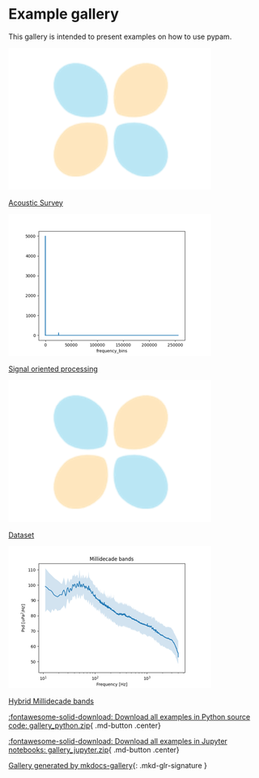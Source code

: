 # Example gallery

This gallery is intended to present examples on how to use pypam.


<div class="mkd-glr-thumbcontainer" tooltip="This script is an example to compute temporal features and third octave levels on an Acoustic S...">
    <!--div class="figure align-default" id="id1"-->
        <img alt="Acoustic Survey" src="images\thumb\mkd_glr_create_acoustic_survey_example_thumb.png" />
        <p class="caption">
            <span class="caption-text">
                <a class="reference internal" href="create_acoustic_survey_example">
                    <span class="std std-ref">Acoustic Survey</span>
                </a>
            </span>
            <!--a class="headerlink" href="#id1" title="Permalink to this image"></a-->
        </p>
    <!--/div-->
</div>

<div class="mkd-glr-thumbcontainer" tooltip="This script is an example to use a lower level of pypam by directly working with the Signal cla...">
    <!--div class="figure align-default" id="id1"-->
        <img alt="Signal oriented processing" src="images\thumb\mkd_glr_plot_signal_oriented_thumb.png" />
        <p class="caption">
            <span class="caption-text">
                <a class="reference internal" href="plot_signal_oriented">
                    <span class="std std-ref">Signal oriented processing</span>
                </a>
            </span>
            <!--a class="headerlink" href="#id1" title="Permalink to this image"></a-->
        </p>
    <!--/div-->
</div>

<div class="mkd-glr-thumbcontainer" tooltip="This script is an example to process a DataSet class and save the output">
    <!--div class="figure align-default" id="id1"-->
        <img alt="Dataset" src="images\thumb\mkd_glr_create_dataset_thumb.png" />
        <p class="caption">
            <span class="caption-text">
                <a class="reference internal" href="create_dataset">
                    <span class="std std-ref">Dataset</span>
                </a>
            </span>
            <!--a class="headerlink" href="#id1" title="Permalink to this image"></a-->
        </p>
    <!--/div-->
</div>

<div class="mkd-glr-thumbcontainer" tooltip="This script is an example to compute hybrid millidecade bands, save them as netCDF files and us...">
    <!--div class="figure align-default" id="id1"-->
        <img alt="Hybrid Millidecade bands" src="images\thumb\mkd_glr_plot_hybrid_millidecade_bands_thumb.png" />
        <p class="caption">
            <span class="caption-text">
                <a class="reference internal" href="plot_hybrid_millidecade_bands">
                    <span class="std std-ref">Hybrid Millidecade bands</span>
                </a>
            </span>
            <!--a class="headerlink" href="#id1" title="Permalink to this image"></a-->
        </p>
    <!--/div-->
</div>

<div class="mkd-glr-clear"></div>

<!-- docs_generated_gallery -->


<div id="download_links"></div>

[:fontawesome-solid-download: Download all examples in Python source code: gallery_python.zip](./gallery_python.zip){ .md-button .center}

[:fontawesome-solid-download: Download all examples in Jupyter notebooks: gallery_jupyter.zip](./gallery_jupyter.zip){ .md-button .center}


[Gallery generated by mkdocs-gallery](https://smarie.github.io/mkdocs-gallery){: .mkd-glr-signature }
